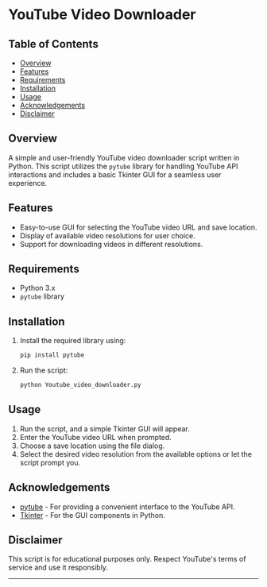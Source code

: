 # YouTube Video Downloader

## Table of Contents

- [Overview](#overview)
- [Features](#features)
- [Requirements](#requirements)
- [Installation](#installation)
- [Usage](#usage)
- [Acknowledgements](#acknowledgements)
- [Disclaimer](#disclaimer)

## Overview

A simple and user-friendly YouTube video downloader script written in Python. This script utilizes the `pytube` library for handling YouTube API interactions and includes a basic Tkinter GUI for a seamless user experience.

## Features

- Easy-to-use GUI for selecting the YouTube video URL and save location.
- Display of available video resolutions for user choice.
- Support for downloading videos in different resolutions.

## Requirements

- Python 3.x
- `pytube` library

## Installation

1. Install the required library using:

    ```bash
    pip install pytube
    ```

2. Run the script:

    ```bash
    python Youtube_video_downloader.py
    ```

## Usage

1. Run the script, and a simple Tkinter GUI will appear.
2. Enter the YouTube video URL when prompted.
3. Choose a save location using the file dialog.
4. Select the desired video resolution from the available options or let the script prompt you.

## Acknowledgements

- [pytube](https://github.com/nficano/pytube) - For providing a convenient interface to the YouTube API.
- [Tkinter](https://docs.python.org/3/library/tkinter.html) - For the GUI components in Python.

## Disclaimer

This script is for educational purposes only. Respect YouTube's terms of service and use it responsibly.

---

